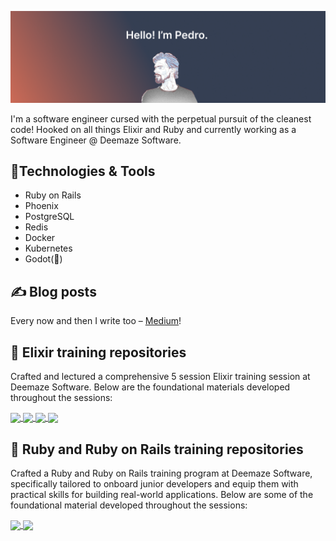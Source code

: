 ![Banner](https://raw.githubusercontent.com/pedroseabra1091/pedroseabra1091/main/readme_banner.png)

I'm a software engineer cursed with the perpetual pursuit of the cleanest code! Hooked on all things Elixir and Ruby and currently working as a Software Engineer @ Deemaze Software.

## 🔨Technologies & Tools
- Ruby on Rails
- Phoenix
- PostgreSQL
- Redis
- Docker
- Kubernetes
- Godot(🚧)

## ✍️ Blog posts
Every now and then I write too – [Medium](https://medium.com/@pedroseabra1091)!

## 🔖 Elixir training repositories
Crafted and lectured a comprehensive 5 session Elixir training session at Deemaze Software. Below are the foundational materials developed throughout the sessions:

<a href="https://github.com/pedroseabra1091/Dungeon-Crawl">
  <img align="center" src="https://github-readme-stats.vercel.app/api/pin/?username=pedroseabra1091&repo=Dungeon-Crawl&theme=calm" />
</a>
<a href="https://github.com/pedroseabra1091/concoction">
  <img align="center" src="https://github-readme-stats.vercel.app/api/pin/?username=pedroseabra1091&repo=concoction&theme=calm" />
</a>
<a href="https://github.com/pedroseabra1091/Cookbook">
  <img align="center" src="https://github-readme-stats.vercel.app/api/pin/?username=pedroseabra1091&repo=Cookbook&theme=calm" />
</a>
<a href="https://github.com/pedroseabra1091/Crypto-Tracker">
  <img align="center" src="https://github-readme-stats.vercel.app/api/pin/?username=pedroseabra1091&repo=Crypto-Tracker&theme=calm" />
</a>

## 🔖 Ruby and Ruby on Rails training repositories
Crafted a Ruby and Ruby on Rails training program at Deemaze Software, specifically tailored to onboard junior developers and equip them with practical skills for building real-world applications. Below are some of the foundational material developed throughout the sessions:

<a href="https://github.com/pedroseabra1091/bookshelf">
  <img align="center" src="https://github-readme-stats.vercel.app/api/pin/?username=pedroseabra1091&repo=bookshelf&theme=calm" />
</a>

<a href="https://github.com/pedroseabra1091/ruby-training-exercises">
  <img align="center" src="https://github-readme-stats.vercel.app/api/pin/?username=pedroseabra1091&repo=ruby-training-exercises&theme=calm" />
</a>
